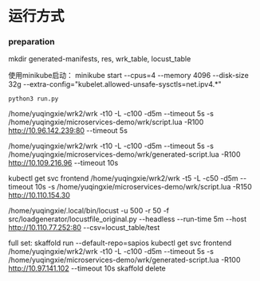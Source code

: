 # 运行方式

### preparation
mkdir generated-manifests, res, wrk_table, locust_table

使用minikube启动：
minikube start --cpus=4 --memory 4096 --disk-size 32g --extra-config="kubelet.allowed-unsafe-sysctls=net.ipv4.*"

`python3 run.py`

/home/yuqingxie/wrk2/wrk -t10 -L -c100 -d5m --timeout 5s -s /home/yuqingxie/microservices-demo/wrk/script.lua -R100 http://10.96.142.239:80 --timeout 5s

/home/yuqingxie/wrk2/wrk -t10 -L -c100 -d5m --timeout 5s -s /home/yuqingxie/microservices-demo/wrk/generated-script.lua -R100 http://10.109.216.96 --timeout 10s

kubectl get svc frontend
/home/yuqingxie/wrk2/wrk -t5 -L -c50 -d5m --timeout 10s -s /home/yuqingxie/microservices-demo/wrk/script.lua -R150 http://10.110.154.30

/home/yuqingxie/.local/bin/locust -u 500 -r 50 -f src/loadgenerator/locustfile_original.py --headless --run-time 5m --host http://10.110.77.252:80 --csv=locust_table/test

full set:
skaffold run --default-repo=sapios
kubectl get svc frontend
/home/yuqingxie/wrk2/wrk -t10 -L -c100 -d5m --timeout 5s -s /home/yuqingxie/microservices-demo/wrk/generated-script.lua -R100 http://10.97.141.102 --timeout 10s
skaffold delete